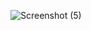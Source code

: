 ![Screenshot (5)](https://user-images.githubusercontent.com/60287642/122107496-fb1f7800-cdcf-11eb-8575-8234b417e5f8.png)
